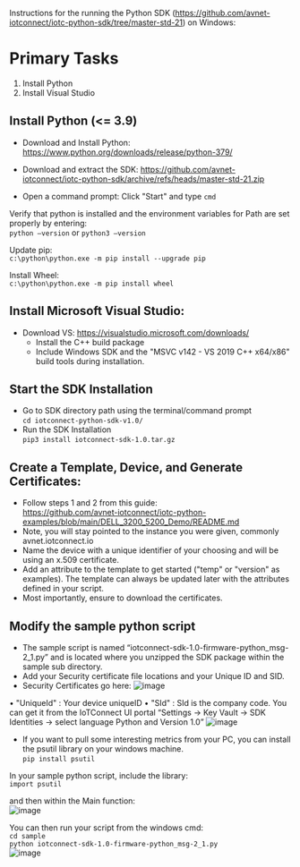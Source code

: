 Instructions for the running the Python SDK (https://github.com/avnet-iotconnect/iotc-python-sdk/tree/master-std-21) on Windows:

# Primary Tasks
1) Install Python
2) Install Visual Studio

## Install Python (<= 3.9)
* Download and Install Python:  https://www.python.org/downloads/release/python-379/
* Download and extract the SDK:  https://github.com/avnet-iotconnect/iotc-python-sdk/archive/refs/heads/master-std-21.zip

* Open a command prompt:  Click "Start" and type `cmd`

Verify that python is installed and the environment variables for Path are set properly by entering:  
`python –version` or `python3 –version`

Update pip:  
`c:\python\python.exe -m pip install --upgrade pip`  

Install Wheel:  
`c:\python\python.exe -m pip install wheel`

## Install Microsoft Visual Studio:
* Download VS: https://visualstudio.microsoft.com/downloads/
  *	Install the C++ build package
  * Include Windows SDK and the "MSVC v142 - VS 2019 C++ x64/x86" build tools during installation.

## Start the SDK Installation
*	Go to SDK directory path using the terminal/command prompt  
`cd iotconnect-python-sdk-v1.0/`  
*	Run the SDK Installation  
`pip3 install iotconnect-sdk-1.0.tar.gz`

## Create a Template, Device, and Generate Certificates:  
*	Follow steps 1 and 2 from this guide:  
  https://github.com/avnet-iotconnect/iotc-python-examples/blob/main/DELL_3200_5200_Demo/README.md  
  *	Note, you will stay pointed to the instance you were given, commonly avnet.iotconnect.io
  *	Name the device with a unique identifier of your choosing and will be using an x.509 certificate.
  * Add an attribute to the template to get started ("temp" or "version" as examples).  The template can always be updated later with the attributes defined in your script.
  * Most importantly, ensure to download the certificates.

## Modify the sample python script
*	The sample script is named “iotconnect-sdk-1.0-firmware-python_msg-2_1.py” and is located where you unzipped the SDK package within the sample sub directory.  
*	Add your Security certificate file locations and your Unique ID and SID.  
*	Security Certificates go here:
![image](https://github.com/avnet-iotconnect/iotc-python-sdk/assets/40640041/43628bd1-9541-4eac-9322-b34ae681342a)  


•	"UniqueId" : Your device uniqueID
•	"SId" : SId is the company code. You can get it from the IoTConnect UI portal “Settings -> Key Vault -> SDK Identities -> select language Python and Version 1.0”
![image](https://github.com/avnet-iotconnect/iotc-python-sdk/assets/40640041/04854dfc-fd52-408c-b906-afca64957b87)  


* If you want to pull some interesting metrics from your PC, you can install the psutil library on your windows machine.  
`pip install psutil`  

In your sample python script, include the library:  
`import psutil`
 
and then within the Main function:  
![image](https://github.com/avnet-iotconnect/iotc-python-sdk/assets/40640041/dc0fd03b-4a5a-4b9a-a7ff-0b9fd428517c)  

You can then run your script from the windows cmd:  
`cd sample`  
`python iotconnect-sdk-1.0-firmware-python_msg-2_1.py`  
![image](https://github.com/avnet-iotconnect/iotc-python-sdk/assets/40640041/7ac37f4c-d6b7-4fe8-91f6-d294aacc824c)

